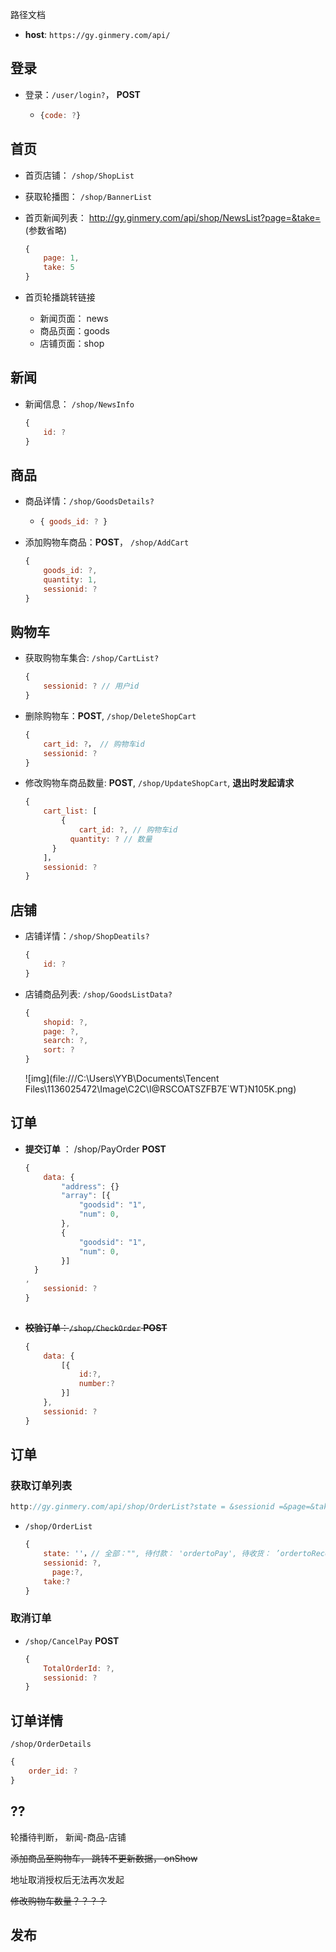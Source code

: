 路径文档

- **host**: `https://gy.ginmery.com/api/`

## 登录

- 登录：`/user/login?`， **POST**
  
  - ```javascript
    {code: ?}
    ```

## 首页

- 首页店铺： `/shop/ShopList`

- 获取轮播图： `/shop/BannerList`

- 首页新闻列表： http://gy.ginmery.com/api/shop/NewsList?page=&take= (参数省略)

  ```javascript
  {
      page: 1,
      take: 5
  }
  ```

- 首页轮播跳转链接
  - 新闻页面： news
  - 商品页面：goods
  - 店铺页面：shop

## 新闻

- 新闻信息： `/shop/NewsInfo`

  ```javascript
  {
      id: ?
  }
  ```

  

## 商品

- 商品详情：`/shop/GoodsDetails?` 
  
  - ```javascript
    { goods_id: ? }
    ```

- 添加购物车商品：**POST**， `/shop/AddCart`

  ```javascript
  {
      goods_id: ?,
      quantity: 1,
      sessionid: ?
  }
  ```

## 购物车

- 获取购物车集合: `/shop/CartList?`

  ```javascript
  {
      sessionid: ? // 用户id
  }
  ```

  

- 删除购物车：**POST**, `/shop/DeleteShopCart`

  ```javascript
  {
      cart_id: ?， // 购物车id
      sessionid: ?
  }
  ```

- 修改购物车商品数量: **POST**, `/shop/UpdateShopCart`, **退出时发起请求**

  ```javascript
  {
      cart_list: [
          {
              cart_id: ?, // 购物车id
      		quantity: ? // 数量
        }
      ]，
      sessionid: ?
  }
  ```
  
  

## 店铺

- 店铺详情：`/shop/ShopDeatils?`

  ```javascript
  {
      id: ?
  }
  ```

- 店铺商品列表: `/shop/GoodsListData?`

  ```javascript
  {
      shopid: ?,
      page: ?,
      search: ?,
      sort: ?
  }
  ```

  ![img](file:///C:\Users\YYB\Documents\Tencent Files\1136025472\Image\C2C\I@RSCOATSZFB7E`WT}N105K.png)

## 订单

- **提交订单** ： /shop/PayOrder **POST**

  ```javascript
  {
      data: {
          "address": {}
          "array": [{
              "goodsid": "1",
              "num": 0,
          },
          {
              "goodsid": "1",
              "num": 0,
          }]
  	}
  ,
      sessionid: ?
  }
      
  ```

- ~~**校验订单**：`/shop/CheckOrder`  **POST**~~

  ```javascript
  {
      data: {
          [{
              id:?,
              number:?
          }]
      },
      sessionid: ?
  }
  ```

  

## 订单

### 获取订单列表

```javascript
http://gy.ginmery.com/api/shop/OrderList?state = &sessionid =&page=&take=
```

- `/shop/OrderList`

  ```javascript
  {
      state: ''，// 全部："", 待付款： 'ordertoPay', 待收货： ’ordertoReceive'
      sessionid: ?,
     	page:?,
      take:?
  }
  ```

### 取消订单

- `/shop/CancelPay` **POST**

  ```javascript
  {
      TotalOrderId: ?,
      sessionid: ?
  }
  ```

## 订单详情

`/shop/OrderDetails`

```javascript
{
    order_id: ?
}
```



## ??

轮播待判断， 新闻-商品-店铺

~~添加商品至购物车， 跳转不更新数据， onShow~~

地址取消授权后无法再次发起

~~修改购物车数量？？？？~~



## 发布
